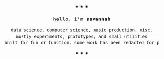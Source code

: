 <div align="center">
✷ ✷ ✷
<h3 style="font-family: monospace; font-weight: 400;">
hello, i’m <b>savannah</b>
</h3>

<pre style="font-family: monospace; font-size: 14px; line-height: 1.5em;">
data science, computer science, music production, misc.
mostly experiments, prototypes, and small utilities
built for fun or function, some work has been redacted for privacy reasons
</pre>
✷ ✷ ✷
</div>

